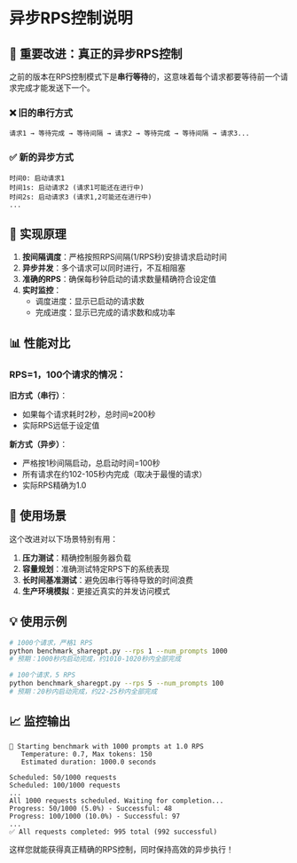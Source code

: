 # 异步RPS控制说明

## 🚀 重要改进：真正的异步RPS控制

之前的版本在RPS控制模式下是**串行等待**的，这意味着每个请求都要等待前一个请求完成才能发送下一个。

### ❌ 旧的串行方式
```
请求1 → 等待完成 → 等待间隔 → 请求2 → 等待完成 → 等待间隔 → 请求3...
```

### ✅ 新的异步方式
```
时间0: 启动请求1
时间1s: 启动请求2 (请求1可能还在进行中)
时间2s: 启动请求3 (请求1,2可能还在进行中)
...
```

## 🔧 实现原理

1. **按间隔调度**：严格按照RPS间隔(1/RPS秒)安排请求启动时间
2. **异步并发**：多个请求可以同时进行，不互相阻塞
3. **准确的RPS**：确保每秒钟启动的请求数量精确符合设定值
4. **实时监控**：
   - 调度进度：显示已启动的请求数
   - 完成进度：显示已完成的请求数和成功率

## 📊 性能对比

### RPS=1，100个请求的情况：

**旧方式（串行）**：
- 如果每个请求耗时2秒，总时间≈200秒
- 实际RPS远低于设定值

**新方式（异步）**：
- 严格按1秒间隔启动，总启动时间=100秒
- 所有请求在约102-105秒内完成（取决于最慢的请求）
- 实际RPS精确为1.0

## 🎯 使用场景

这个改进对以下场景特别有用：

1. **压力测试**：精确控制服务器负载
2. **容量规划**：准确测试特定RPS下的系统表现
3. **长时间基准测试**：避免因串行等待导致的时间浪费
4. **生产环境模拟**：更接近真实的并发访问模式

## 💡 使用示例

```bash
# 1000个请求，严格1 RPS
python benchmark_sharegpt.py --rps 1 --num_prompts 1000
# 预期：1000秒内启动完成，约1010-1020秒内全部完成

# 100个请求，5 RPS
python benchmark_sharegpt.py --rps 5 --num_prompts 100  
# 预期：20秒内启动完成，约22-25秒内全部完成
```

## 📈 监控输出

```
🚀 Starting benchmark with 1000 prompts at 1.0 RPS
   Temperature: 0.7, Max tokens: 150
   Estimated duration: 1000.0 seconds

Scheduled: 50/1000 requests
Scheduled: 100/1000 requests
...
All 1000 requests scheduled. Waiting for completion...
Progress: 50/1000 (5.0%) - Successful: 48
Progress: 100/1000 (10.0%) - Successful: 97
...
✅ All requests completed: 995 total (992 successful)
```

这样您就能获得真正精确的RPS控制，同时保持高效的异步执行！
